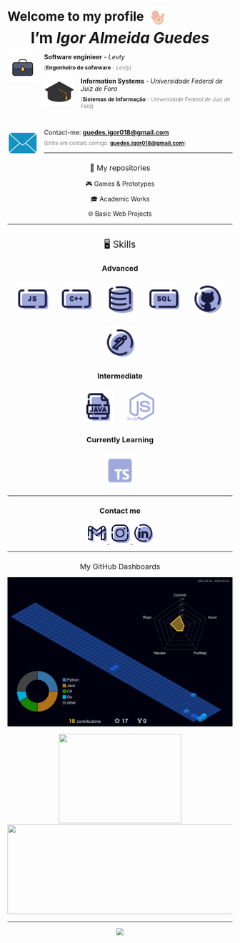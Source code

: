 <!-- Header Section -->
<h2 align="left" style="font-size: 2em; margin-bottom: 0;">
  Welcome to my profile
  <img align="center" width="50px" height="50px" src="./Extra/Icons/hello.gif" alt="Olá">
  <br>
  <p align="center" style="font-size: 1.2em; margin: 0;">I’m <i>Igor Almeida Guedes</i></p>
</h2>

<!-- Sections with Icons and Descriptions -->
<div style="margin: 0;">
  <img align="left" src="./Extra/Contacts/briefcase.png" alt="Universidade" width="68px" height="65px" style="margin-right: 1em;">
  <p style="margin-left: 3em; font-size: 14px;"><b>Software enginieer</b> - <i>Levty</i></p>
  <p style="margin-left: 3em; margin-top: -0.5em; font-size: 12px; font-weight: 200;">
    (<b>Engenheiro de sofwware</b> - <i>Levty</i>)
  </p>
</div>

<div style="margin: 0;">
  <img align="left" src="./Extra/Contacts/Capelo.png" alt="Universidade" width="68px" height="65px" style="margin-right: 1em;">
  <p style="margin-left: 3em; font-size: 14px;"><b>Information Systems</b> - <i>Universidade Federal de Juiz de Fora</i></p>
  <p style="margin-left: 3em; margin-top: -0.5em; font-size: 12px; font-weight: 200;">
    (<b>Sistemas de Informação</b> - <i>Universidade Federal de Juiz de Fora</i>)
  </p>
</div>

</br>

<div>
  <img align="left" src="./Extra/Contacts/Email.png" alt="contato" width="68px" height="65px" style="margin-right: 1em;">
  <p style="margin-left: 3em; font-size: 14px;">
    Contact-me: <a href="mailto:guedes.igor018@gmail.com"><b>guedes.igor018@gmail.com</b></a>
  </p>
  <p style="margin-left: 3em; margin-top: -0.5em; font-size: 12px; font-weight: 200;">
    (Entre em contato comigo: <a href="mailto:guedes.igor018@gmail.com"><b>guedes.igor018@gmail.com</b></a>)
  </p>
</div>

<hr>

<!-- repositories Section -->
<div align="center">
  <h3 style="font-weight: 400;">📓 My repositories</h3>
  
  <p style="text-align: center; margin: 10px 0">
    <a href="https://github.com/stars/IgorAlmeidaGuedes/lists/games-prototypes" style="text-decoration: none">🎮 Games & Prototypes</a>
  </p>
  
  <p style="text-align: center; margin: 10px 0">
    <a href="https://github.com/stars/IgorAlmeidaGuedes/lists/academic-works" style="text-decoration: none">🎓 Academic Works</a>
  </p>
  
  <p style="text-align: center; margin: 10px 0">
    <a href="https://github.com/stars/IgorAlmeidaGuedes/lists/basic-web-projects" style="text-decoration: none">🌐 Basic Web Projects</a>
  </p>
</div>

<hr>

<!-- Skills Section -->
<div align="center">
  <h2 style="font-weight: 400;">🖥️ Skills</h2>

  <h3>Advanced</h3>
  <div style="display: flex; flex-wrap: wrap; justify-content: center; gap: 1em;">
    <img style="cursor: pointer; margin: 0.5em;" src="Extra/Skills/Js.png" alt="Git" width="70px" height="70px" title="Js">
    <img style="cursor: pointer; margin: 0.5em;" src="Extra/Skills/c++.png" alt="Git" width="70px" height="70px" title="c++">
    <img style="cursor: pointer; margin: 0.5em;" src="Extra/Skills/Database.png" alt="Git" width="70px" height="70px" title="Database">
    <img style="cursor: pointer; margin: 0.5em;" src="Extra/Skills/SQL.png" alt="Git" width="70px" height="70px" title="SQL">
    <img style="cursor: pointer; margin: 0.5em;" src="Extra/Skills/git.png" alt="Git" width="70px" height="70px" title="git">
    <img style="cursor: pointer; margin: 0.5em;" src="Extra/Skills/Postman.png" alt="Git" width="70px" height="70px" title="Postman">
  </div>
  
  <h3>Intermediate</h3>
  <div style="display: flex; flex-wrap: wrap; justify-content: center; gap: 1em;">
    <img style="cursor: pointer; margin: 0.5em;" src="Extra/Skills/Java.png" alt="Git" width="70px" height="70px" title="java">
    <img style="cursor: pointer; margin: 0.5em;" src="Extra/Skills/Node.png" alt="Git" width="70px" height="70px" title="Node">
  </div>
  
  <h3>Currently Learning</h3>
  <div style="display: flex; flex-wrap: wrap; justify-content: center; gap: 1em;">
    <img style="cursor: pointer; margin: 0.5em;" src="Extra/Skills/Ts.png" alt="Git" width="70px" height="70px" title="Ts">
  </div>
</div>

<hr>

<!-- Social Section -->
<div align="center">
  <h3>Contact me</h3>
  <a href="mailto:guedes.igor018@gmail.com">
    <img src="Extra/Social/Gmail.png" alt="Gmail">
  </a>
  <a href="https://instagram.com/igor_guedes__" target="_blank">
    <img src="Extra/Social/Instagram.png" alt="Instagram">
  </a>
  <a href="https://www.linkedin.com/in/ígorguedes" target="_blank">
    <img src="Extra/Social/Linkedin.png" alt="LinkedIn">
  </a>
  <hr>
</div>

<!-- Stats Section -->
<div align="center">
  <h3 style="margin-bottom: 0; font-weight: 400;">My GitHub Dashboards</h3>

![Status](./profile-3d-contrib/profile-night-view.svg)

  <div>
      <img src="https://github-readme-stats.vercel.app/api/top-langs/?username=igorAlmeidaGuedes&layout=compact&theme=tokyonight&hide_border=true&border_radius=4" width="275" height="200"/>
    <img src="https://github-profile-summary-cards.vercel.app/api/cards/profile-details?username=igorAlmeidaGuedes&theme=tokyonight&hide_border=true" width="525" height="200"/>
  </div>
</div>

<hr>

<div align="center">
  <img src="https://profile-counter.glitch.me/IgorAlmeidaGuedes/count.svg?"  />
</div>
